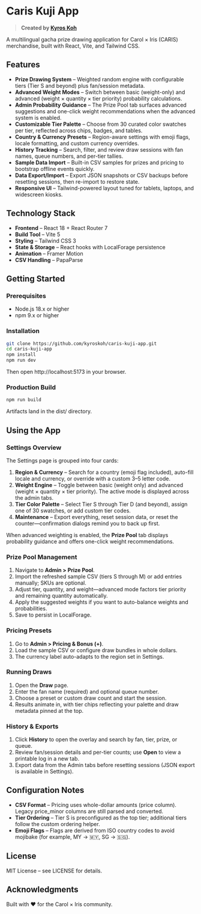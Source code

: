 ﻿# Caris Kuji App

> **Created by [Kyros Koh](https://github.com/kyroskoh)**

A multilingual gacha prize drawing application for Carol × Iris (CARIS) merchandise, built with React, Vite, and Tailwind CSS.

## Features

- **Prize Drawing System** – Weighted random engine with configurable tiers (Tier S and beyond) plus fan/session metadata.
- **Advanced Weight Modes** – Switch between basic (weight-only) and advanced (weight × quantity × tier priority) probability calculations.
- **Admin Probability Guidance** – The Prize Pool tab surfaces advanced suggestions and one-click weight recommendations when the advanced system is enabled.
- **Customizable Tier Palette** – Choose from 30 curated color swatches per tier, reflected across chips, badges, and tables.
- **Country & Currency Presets** – Region-aware settings with emoji flags, locale formatting, and custom currency overrides.
- **History Tracking** – Search, filter, and review draw sessions with fan names, queue numbers, and per-tier tallies.
- **Sample Data Import** – Built-in CSV samples for prizes and pricing to bootstrap offline events quickly.
- **Data Export/Import** – Export JSON snapshots or CSV backups before resetting sessions, then re-import to restore state.
- **Responsive UI** – Tailwind-powered layout tuned for tablets, laptops, and widescreen kiosks.

## Technology Stack

- **Frontend** – React 18 + React Router 7
- **Build Tool** – Vite 5
- **Styling** – Tailwind CSS 3
- **State & Storage** – React hooks with LocalForage persistence
- **Animation** – Framer Motion
- **CSV Handling** – PapaParse

## Getting Started

### Prerequisites

- Node.js 18.x or higher
- npm 9.x or higher

### Installation

```bash
git clone https://github.com/kyroskoh/caris-kuji-app.git
cd caris-kuji-app
npm install
npm run dev
```

Then open http://localhost:5173 in your browser.

### Production Build

```bash
npm run build
```

Artifacts land in the dist/ directory.

## Using the App

### Settings Overview

The Settings page is grouped into four cards:

1. **Region & Currency** – Search for a country (emoji flag included), auto-fill locale and currency, or override with a custom 3–5 letter code.
2. **Weight Engine** – Toggle between basic (weight only) and advanced (weight × quantity × tier priority). The active mode is displayed across the admin tabs.
3. **Tier Color Palette** – Select Tier S through Tier D (and beyond), assign one of 30 swatches, or add custom tier codes.
4. **Maintenance** – Export everything, reset session data, or reset the counter—confirmation dialogs remind you to back up first.

When advanced weighting is enabled, the **Prize Pool** tab displays probability guidance and offers one-click weight recommendations.

### Prize Pool Management

1. Navigate to **Admin > Prize Pool**.
2. Import the refreshed sample CSV (tiers S through M) or add entries manually; SKUs are optional.
3. Adjust tier, quantity, and weight—advanced mode factors tier priority and remaining quantity automatically.
4. Apply the suggested weights if you want to auto-balance weights and probabilities.
5. Save to persist in LocalForage.

### Pricing Presets

1. Go to **Admin > Pricing & Bonus (+)**.
2. Load the sample CSV or configure draw bundles in whole dollars.
3. The currency label auto-adapts to the region set in Settings.

### Running Draws

1. Open the **Draw** page.
2. Enter the fan name (required) and optional queue number.
3. Choose a preset or custom draw count and start the session.
4. Results animate in, with tier chips reflecting your palette and draw metadata pinned at the top.

### History & Exports

1. Click **History** to open the overlay and search by fan, tier, prize, or queue.
2. Review fan/session details and per-tier counts; use **Open** to view a printable log in a new tab.
3. Export data from the Admin tabs before resetting sessions (JSON export is available in Settings).

## Configuration Notes

- **CSV Format** – Pricing uses whole-dollar amounts (price column). Legacy price_minor columns are still parsed and converted.
- **Tier Ordering** – Tier S is preconfigured as the top tier; additional tiers follow the custom ordering helper.
- **Emoji Flags** – Flags are derived from ISO country codes to avoid mojibake (for example, MY → 🇲🇾, SG → 🇸🇬).

## License

MIT License – see LICENSE for details.

## Acknowledgments

Built with ❤️ for the Carol × Iris community.
